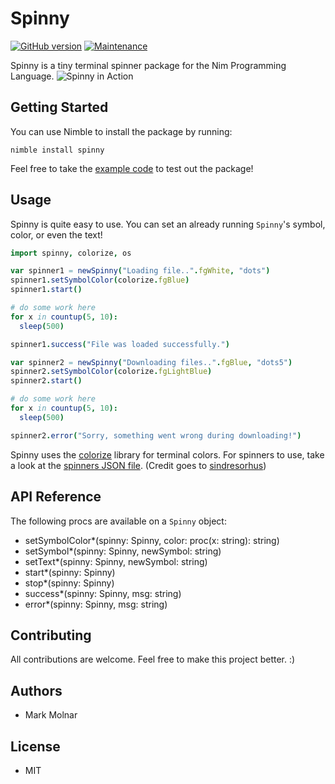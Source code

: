 Spinny
============
[![GitHub version](https://badge.fury.io/gh/boennemann%2Fbadges.svg)](http://badge.fury.io/gh/boennemann%2Fbadges)
[![Maintenance](https://img.shields.io/maintenance/yes/2017.svg)]()

Spinny is a tiny terminal spinner package for the Nim Programming Language.
![Spinny in Action](https://github.com/molnarmark/spinny/blob/master/action.gif)

## Getting Started

You can use Nimble to install the package by running:
```
nimble install spinny
```

Feel free to take the [example code](https://github.com/molnarmark/spinny/blob/master/spinny_example.nim) to test out the package!

## Usage

Spinny is quite easy to use. You can set an already running ```Spinny```'s symbol, color, or even the text!
```nim
import spinny, colorize, os

var spinner1 = newSpinny("Loading file..".fgWhite, "dots")
spinner1.setSymbolColor(colorize.fgBlue)
spinner1.start()

# do some work here
for x in countup(5, 10):
  sleep(500)

spinner1.success("File was loaded successfully.")

var spinner2 = newSpinny("Downloading files..".fgBlue, "dots5")
spinner2.setSymbolColor(colorize.fgLightBlue)
spinner2.start()

# do some work here
for x in countup(5, 10):
  sleep(500)

spinner2.error("Sorry, something went wrong during downloading!")
```

Spinny uses the [colorize](http://github.com/molnarmark/colorize) library for terminal colors.
For spinners to use, take a look at the [spinners JSON file](https://github.com/molnarmark/spinny/blob/master/spinners.json). (Credit goes to [sindresorhus](https://github.com/sindresorhus/cli-spinners))

## API Reference
The following procs are available on a ```Spinny``` object:
* setSymbolColor*(spinny: Spinny, color: proc(x: string): string)
* setSymbol*(spinny: Spinny, newSymbol: string)
* setText*(spinny: Spinny, newSymbol: string)
* start*(spinny: Spinny)
* stop*(spinny: Spinny)
* success*(spinny: Spinny, msg: string)
* error*(spinny: Spinny, msg: string)

## Contributing

All contributions are welcome. Feel free to make this project better. :)

## Authors

* Mark Molnar

## License
* MIT